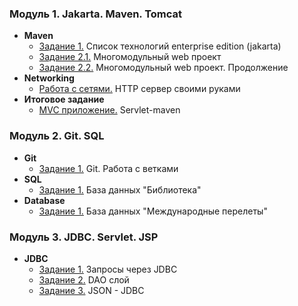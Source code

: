 ### Модуль 1. Jakarta. Maven. Tomcat
- **Maven**
  - [Задание 1.](https://github.com/r0ck17/introduction-to-maven) Список технологий enterprise edition (jakarta)
  - [Задание 2.1.](https://github.com/r0ck17/multi-module-web-project)  Многомодульный web проект
  - [Задание 2.2.](https://github.com/r0ck17/multi-module-web-project/tree/with-database) Многомодульный web проект. Продолжение
- **Networking**
  - [Работа с сетями.](https://github.com/r0ck17/http-networking) HTTP сервер своими руками
- **Итоговое задание**
  - [MVC приложение.](https://github.com/r0ck17/mvc-app) Servlet-maven

### Модуль 2. Git. SQL
- **Git**
  - [Задание 1.](https://github.com/r0ck17/MergeExperience/tree/develop_evgeniy) Git. Работа с ветками
- **SQL**
  - [Задание 1.](https://github.com/r0ck17/introduction-to-sql) База данных "Библиотека"
- **Database**
  - [Задание 1.](https://github.com/r0ck17/sql-flights) База данных "Международные перелеты"

### Модуль 3. JDBC. Servlet. JSP
- **JDBC**
  - [Задание 1.](https://github.com/r0ck17/introduction-to-jdbc/tree/c48025b660f7018f1d4b5d430022e9b6a49ab1f5) Запросы через JDBC 
  - [Задание 2.](https://github.com/r0ck17/introduction-to-jdbc) DAO слой
  - [Задание 3.](https://github.com/r0ck17/mvc-app/tree/jdbc) JSON - JDBC